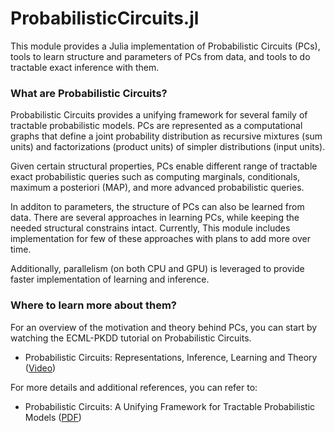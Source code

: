 # ProbabilisticCircuits.jl

This module provides a Julia implementation of Probabilistic Circuits (PCs),  tools to learn structure and parameters of PCs from data, and tools to do tractable exact inference with them. 

### What are Probabilistic Circuits?

Probabilistic Circuits provides a unifying framework for several family of tractable probabilistic models. PCs are represented as a computational graphs that define a joint probability distribution as recursive mixtures
(sum units) and factorizations (product units) of simpler distributions (input units).

Given certain structural properties, PCs enable different range of tractable exact probabilistic queries such as computing marginals, conditionals, maximum a posteriori (MAP), and more advanced probabilistic queries.

In additon to parameters, the structure of PCs can also be learned from data. There are several approaches in learning PCs, while keeping the needed structural constrains intact. Currently, This module includes implementation for few of these approaches with plans to add more over time.

Additionally, parallelism (on both CPU and GPU) is leveraged to provide faster implementation of learning and inference.

### Where to learn more about them?

For an overview of the motivation and theory behind PCs, you can start by watching the ECML-PKDD tutorial on Probabilistic Circuits. 

- Probabilistic Circuits: Representations, Inference, Learning and Theory ([Video](https://www.youtube.com/watch?v=2RAG5-L9R70))

For more details and additional references, you can refer to:

- Probabilistic Circuits: A Unifying Framework for Tractable Probabilistic Models ([PDF](http://starai.cs.ucla.edu/papers/ProbCirc20.pdf))